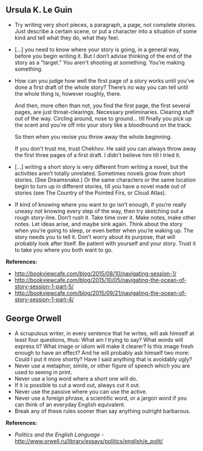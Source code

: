 ## Ursula K. Le Guin

* Try writing very short pieces, a paragraph, a page, not complete
  stories. Just describe a certain scene, or put a character into a
  situation of some kind and tell what they do, what they feel.
* [...] you need to know where your story is going, in a general way,
  before you begin writing it. But I don’t advise thinking of the end
  of the story as a "target." You aren't shooting at something.
  You’re making something.
* How can you judge how well the first page of a story works until
  you've done a first draft of the whole story? There’s no way you
  can tell until the whole thing is, however roughly, there.

  And then, more often than not, you find the first page, the first
  several pages, are just throat-clearings. Necessary preliminaries.
  Clearing stuff out of the way. Circling around, nose to ground…
  till finally you pick up the scent and you're off into your story
  like a bloodhound on the track.

  So then when you revise you throw away the whole beginning.

  If you don't trust me, trust Chekhov. He said you can always throw
  away the first three pages of a first draft. I didn't believe him
  till I tried it.
* [...] writing a short story is very different from writing a novel,
  but the activities aren’t totally unrelated. Sometimes novels grow
  from short stories. (See Dreamsnake.) Or the same characters or the
  same location begin to turn up in different stories, till you have
  a novel made out of stories (see The Country of the Pointed Firs,
  or Cloud Atlas).
* If kind of knowing where you want to go isn’t enough, if you’re
  really uneasy not knowing every step of the way, then try sketching
  out a rough story-line. Don’t rush it. Take time over it. Make notes,
  make other notes. Let ideas arise, and maybe sink again. Think
  about the story when you’re going to sleep, or even better when
  you’re waking up. The story needs you to tell it. Don’t worry about
  its purpose, that will probably look after itself. Be patient with
  yourself and your story. Trust it to take you where you both want
  to go.

**References:**

* http://bookviewcafe.com/blog/2015/08/10/navigating-session-1/
* http://bookviewcafe.com/blog/2015/10/05/navigating-the-ocean-of-story-session-1-part-5/
* http://bookviewcafe.com/blog/2015/09/21/navigating-the-ocean-of-story-session-1-part-4/


## George Orwell

* A scrupulous writer, in every sentence that he writes, will ask himself
  at least four questions, thus: What am I trying to say? What words will
  express it? What image or idiom will make it clearer? Is this image fresh
  enough to have an effect? And he will probably ask himself two more:
  Could I put it more shortly? Have I said anything that is avoidably ugly?
* Never use a metaphor, simile, or other figure of speech which you are used
  to seeing in print.
* Never use a long word where a short one will do.
* If it is possible to cut a word out, always cut it out.
* Never use the passive where you can use the active.
* Never use a foreign phrase, a scientific word, or a jargon word if you can
  think of an everyday English equivalent.
* Break any of these rules sooner than say anything outright barbarous.

**References:**

* *Politics and the English Language* - http://www.orwell.ru/library/essays/politics/english/e_polit/
